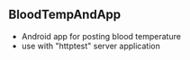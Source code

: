 ## BloodTempAndApp

- Android app for posting blood temperature
- use with "httptest" server application

